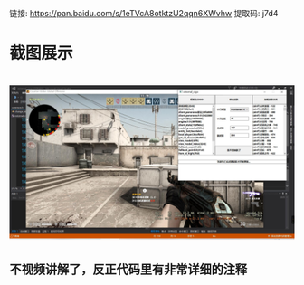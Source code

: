 

链接: https://pan.baidu.com/s/1eTVcA8otktzU2qqn6XWvhw 提取码: j7d4

# 截图展示
<h1 align="center">
	<img src="demo.jpg">
</h1>

## 不视频讲解了，反正代码里有非常详细的注释







